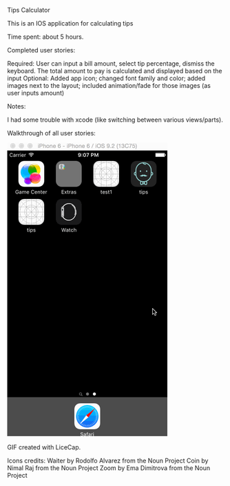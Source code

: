 Tips Calculator

This is an IOS application for calculating tips

Time spent: about 5 hours. 

Completed user stories:

 Required: User can input a bill amount, select tip percentage, dismiss the keyboard. The total amount to pay is calculated and displayed based on the input
 Optional: Added app icon; changed font family and color; added images next to the layout; included animation/fade for those images (as user inputs amount)
 
Notes:

I had some trouble with xcode (like switching between various views/parts).


Walkthrough of all user stories:

<img src="https://github.com/siadneva/tips/blob/master/siadneva_tipsApp.gif"></img>

GIF created with LiceCap.

Icons credits: 
Waiter by Rodolfo Alvarez from the Noun Project
Coin by Nimal Raj from the Noun Project
Zoom by Ema Dimitrova from the Noun Project
